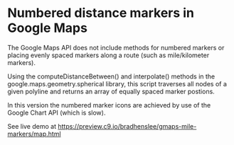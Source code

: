 Numbered distance markers in Google Maps
======

The Google Maps API does not include methods for numbered markers or placing evenly spaced markers along a route (such as mile/kilometer markers).

Using the computeDistanceBetween() and interpolate() methods in the google.maps.geometry.spherical library, this script traverses all nodes of a given polyline and returns an array of equally spaced marker postions.

In this version the numbered marker icons are achieved by use of the Google Chart API (which is slow).

See live demo at https://preview.c9.io/bradhenslee/gmaps-mile-markers/map.html

